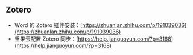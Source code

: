 ## Zotero
- Word 的 Zotero 插件安装：[https://zhuanlan.zhihu.com/p/191039036](https://zhuanlan.zhihu.com/p/191039036)
- 坚果云配置 Zotero 同步：[https://help.jianguoyun.com/?p=3168](https://help.jianguoyun.com/?p=3168)
